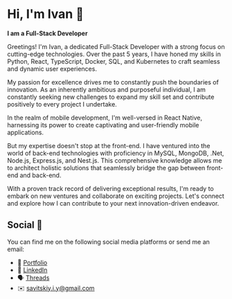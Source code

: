 # Hi, I'm Ivan 👋

<strong>I am a Full-Stack Developer </strong>

Greetings! I'm Ivan, a dedicated Full-Stack Developer with a strong focus on cutting-edge technologies. Over the past 5 years, I have honed my skills in Python, React, TypeScript, Docker, SQL, and Kubernetes to craft seamless and dynamic user experiences.

My passion for excellence drives me to constantly push the boundaries of innovation. As an inherently ambitious and purposeful individual, I am constantly seeking new challenges to expand my skill set and contribute positively to every project I undertake.

In the realm of mobile development, I'm well-versed in React Native, harnessing its power to create captivating and user-friendly mobile applications.

But my expertise doesn't stop at the front-end. I have ventured into the world of back-end technologies with proficiency in MySQL, MongoDB, .Net, Node.js, Express.js, and Nest.js. This comprehensive knowledge allows me to architect holistic solutions that seamlessly bridge the gap between front-end and back-end.

With a proven track record of delivering exceptional results, I'm ready to embark on new ventures and collaborate on exciting projects. Let's connect and explore how I can contribute to your next innovation-driven endeavor.

## Social 📱
You can find me on the following social media platforms or send me an email:
* 🎒 [Portfolio](resume-repo.vercel.app)
* 👔 [LinkedIn](https://www.linkedin.com/in/ivansavitskiy/)
* 🗣 [Threads](https://www.threads.net/@uvaaaaaaaaaaaaaaaaaaa)
* ✉️ [savitskiy.i.y@gmail.com](mailto:savitskiy.i.y@gmail.com)
